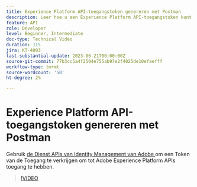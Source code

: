 ```yaml
---
title: Experience Platform API-toegangstoken genereren met Postman
description: Leer hoe u een Experience Platform API-toegangstoken kunt genereren met Postman
feature: API
role: Developer
level: Beginner, Intermediate
doc-type: Technical Video
duration: 115
jira: KT-4003
last-substantial-update: 2023-06-21T00:00:00Z
source-git-commit: 77b3cc5a4f2504e755ab97e2f4025de10efaefff
workflow-type: tm+mt
source-wordcount: '50'
ht-degree: 2%

---
```



# Experience Platform API-toegangstoken genereren met Postman

Gebruik [ de Dienst APIs van Identity Management van Adobe ](https://github.com/adobe/experience-platform-postman-samples/tree/master/apis/ims?lang=nl) om een Token van de Toegang te verkrijgen om tot Adobe Experience Platform APIs toegang te hebben.

>[!VIDEO](https://video.tv.adobe.com/v/29698/?learn=on&enablevpops)

